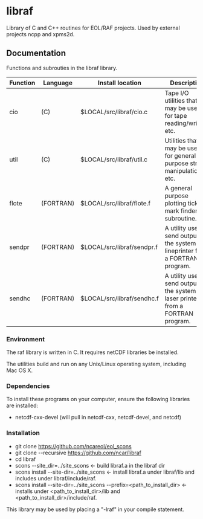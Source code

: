 # libraf
Library of C and C++ routines for EOL/RAF projects.  Used by external projects ncpp and xpms2d.

## Documentation ###
Functions and subrouties in the libraf library.

| Function | Language | Install location          | Description         |
| -------- | -------- | ------------------------- | ------------------- |
| cio      | (C)      | $LOCAL/src/libraf/cio.c   | Tape I/O utilities that may be used for tape reading/writing, etc. |
| util     | (C)      | $LOCAL/src/libraf/util.c  |  Utilities that may be used for general purpose string manipulation, etc. |
| flote    | (FORTRAN)| $LOCAL/src/libraf/flote.f | A general purpose plotting tick mark finder subroutine. |
| sendpr   | (FORTRAN)| $LOCAL/src/libraf/sendpr.f| A utility used to send output to the system lineprinter from a FORTRAN program. |
| sendhc   | (FORTRAN)| $LOCAL/src/libraf/sendhc.f| A utility used to send output to the system laser printer from a FORTRAN program. |

### Environment ###

The raf library is written in C. It requires netCDF libraries be installed.

The utilities build and run on any Unix/Linux operating system, including Mac OS X.

### Dependencies ###

To install these programs on your computer, ensure the following libraries are installed:

* netcdf-cxx-devel (will pull in netcdf-cxx, netcdf-devel, and netcdf)

### Installation ####

* git clone https://github.com/ncareol/eol_scons
* git clone --recursive https://github.com/ncar/libraf
* cd libraf
* scons --site_dir=../site_scons <- build libraf.a in the libraf dir
* scons install --site-dir=../site_scons <- install libraf.a under libraf/lib and includes under libraf/include/raf.
* scons install --site-dir=../site_scons --prefix=<path_to_install_dir> <- installs under <path_to_install_dir>/lib and <path_to_install_dir>/include/raf.

This library may be used by placing a "-lraf" in your compile statement.
